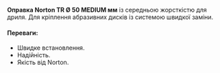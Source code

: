 **Оправка Norton TR Ø 50 MEDIUM мм** із середньою жорсткістю для дриля. Для кріплення абразивних дисків із системою швидкої заміни.

#### Переваги:

- Швидке встановлення.
- Надійність.
- Якість від Norton.
